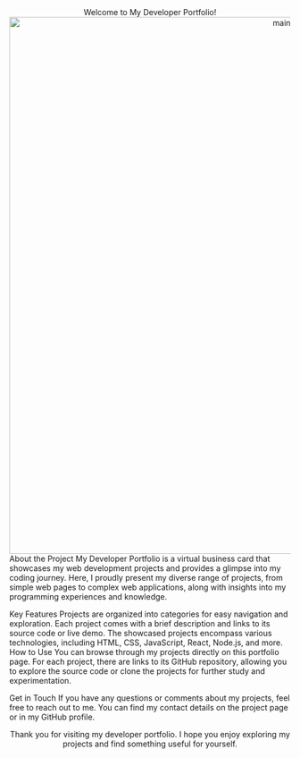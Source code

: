 <div align="center">Welcome to My Developer Portfolio!</div>
<div align="center"><img width="960" alt="main" src="https://github.com/Valelaaa/Web_lab_project/assets/78920421/a721b357-55e1-4a2e-99be-ef07bf5d115d"></div>
About the Project
My Developer Portfolio is a virtual business card that showcases my web development projects and provides a glimpse into my coding journey. Here, I proudly present my diverse range of projects, from simple web pages to complex web applications, along with insights into my programming experiences and knowledge.

Key Features
Projects are organized into categories for easy navigation and exploration.
Each project comes with a brief description and links to its source code or live demo.
The showcased projects encompass various technologies, including HTML, CSS, JavaScript, React, Node.js, and more.
How to Use
You can browse through my projects directly on this portfolio page. For each project, there are links to its GitHub repository, allowing you to explore the source code or clone the projects for further study and experimentation.

Get in Touch
If you have any questions or comments about my projects, feel free to reach out to me. You can find my contact details on the project page or in my GitHub profile.

<div align="center">Thank you for visiting my developer portfolio. I hope you enjoy exploring my projects and find something useful for yourself.</div>
